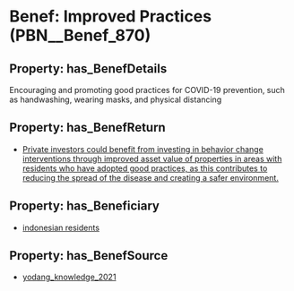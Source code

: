 # Benef: __Improved Practices__ (PBN__Benef_870)

## Property: has_BenefDetails

Encouraging and promoting good practices for COVID-19 prevention, such as handwashing, wearing masks, and physical distancing

## Property: has_BenefReturn

* [Private investors could benefit from investing in behavior change interventions through improved asset value of properties in areas with residents who have adopted good practices, as this contributes to reducing the spread of the disease and creating a safer environment.](../BenefReturn/PBN__BenefReturn_951)

## Property: has_Beneficiary

* [indonesian residents](../Stakeholder/PBN__Stakeholder_350)

## Property: has_BenefSource

* [yodang_knowledge_2021](../Article/PBN__Article_176)

